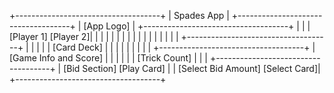 +------------------------------------+
|              Spades App             |
+------------------------------------+
|           [App Logo]                |
+------------------------------------+
|                                    |
|          [Player 1]      [Player 2]|
|                                    |
|                                    |
|                                    |
|                                    |
|                                    |
|                                    |
|                                    |
|                                    |
+------------------------------------+
|                                    |
|                                    |
|          [Card Deck]               |
|                                    |
|                                    |
|                                    |
|                                    |
+------------------------------------+
|       [Game Info and Score]         |
|                                    |
|                                    |
|          [Trick Count]              |
|                                    |
+------------------------------------+
|      [Bid Section]   [Play Card]    |
|    [Select Bid Amount] [Select Card]|
+------------------------------------+
